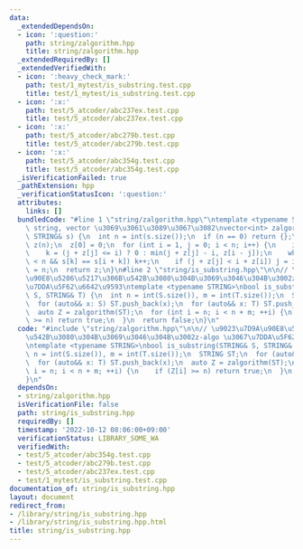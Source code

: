 ```yaml
---
data:
  _extendedDependsOn:
  - icon: ':question:'
    path: string/zalgorithm.hpp
    title: string/zalgorithm.hpp
  _extendedRequiredBy: []
  _extendedVerifiedWith:
  - icon: ':heavy_check_mark:'
    path: test/1_mytest/is_substring.test.cpp
    title: test/1_mytest/is_substring.test.cpp
  - icon: ':x:'
    path: test/5_atcoder/abc237ex.test.cpp
    title: test/5_atcoder/abc237ex.test.cpp
  - icon: ':x:'
    path: test/5_atcoder/abc279b.test.cpp
    title: test/5_atcoder/abc279b.test.cpp
  - icon: ':x:'
    path: test/5_atcoder/abc354g.test.cpp
    title: test/5_atcoder/abc354g.test.cpp
  _isVerificationFailed: true
  _pathExtension: hpp
  _verificationStatusIcon: ':question:'
  attributes:
    links: []
  bundledCode: "#line 1 \"string/zalgorithm.hpp\"\ntemplate <typename STRING>  //\
    \ string, vector \u3069\u3061\u3089\u3067\u3082\nvector<int> zalgorithm(const\
    \ STRING& s) {\n  int n = int(s.size());\n  if (n == 0) return {};\n  vector<int>\
    \ z(n);\n  z[0] = 0;\n  for (int i = 1, j = 0; i < n; i++) {\n    int& k = z[i];\n\
    \    k = (j + z[j] <= i) ? 0 : min(j + z[j] - i, z[i - j]);\n    while (i + k\
    \ < n && s[k] == s[i + k]) k++;\n    if (j + z[j] < i + z[i]) j = i;\n  }\n  z[0]\
    \ = n;\n  return z;\n}\n#line 2 \"string/is_substring.hpp\"\n\n// \u9023\u7D9A\
    \u90E8\u5206\u5217\u306B\u542B\u3080\u304B\u3069\u3046\u304B\u3002z-algo \u3067\
    \u7DDA\u5F62\u6642\u9593\ntemplate <typename STRING>\nbool is_substring(STRING&\
    \ S, STRING& T) {\n  int n = int(S.size()), m = int(T.size());\n  STRING ST;\n\
    \  for (auto&& x: S) ST.push_back(x);\n  for (auto&& x: T) ST.push_back(x);\n\
    \  auto Z = zalgorithm(ST);\n  for (int i = n; i < n + m; ++i) {\n    if (Z[i]\
    \ >= n) return true;\n  }\n  return false;\n}\n"
  code: "#include \"string/zalgorithm.hpp\"\n\n// \u9023\u7D9A\u90E8\u5206\u5217\u306B\
    \u542B\u3080\u304B\u3069\u3046\u304B\u3002z-algo \u3067\u7DDA\u5F62\u6642\u9593\
    \ntemplate <typename STRING>\nbool is_substring(STRING& S, STRING& T) {\n  int\
    \ n = int(S.size()), m = int(T.size());\n  STRING ST;\n  for (auto&& x: S) ST.push_back(x);\n\
    \  for (auto&& x: T) ST.push_back(x);\n  auto Z = zalgorithm(ST);\n  for (int\
    \ i = n; i < n + m; ++i) {\n    if (Z[i] >= n) return true;\n  }\n  return false;\n\
    }\n"
  dependsOn:
  - string/zalgorithm.hpp
  isVerificationFile: false
  path: string/is_substring.hpp
  requiredBy: []
  timestamp: '2022-10-12 08:06:00+09:00'
  verificationStatus: LIBRARY_SOME_WA
  verifiedWith:
  - test/5_atcoder/abc354g.test.cpp
  - test/5_atcoder/abc279b.test.cpp
  - test/5_atcoder/abc237ex.test.cpp
  - test/1_mytest/is_substring.test.cpp
documentation_of: string/is_substring.hpp
layout: document
redirect_from:
- /library/string/is_substring.hpp
- /library/string/is_substring.hpp.html
title: string/is_substring.hpp
---
```

